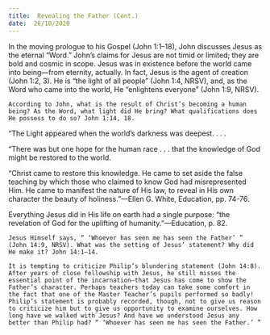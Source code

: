 ```yaml
---
title:  Revealing the Father (Cont.)
date:  26/10/2020
---
```


In the moving prologue to his Gospel (John 1:1–18), John discusses Jesus as the eternal “Word.” John’s claims for Jesus are not timid or limited; they are bold and cosmic in scope. Jesus was in existence before the world came into being—from eternity, actually. In fact, Jesus is the agent of creation (John 1:2, 3). He is “the light of all people” (John 1:4, NRSV), and, as the Word who came into the world, He “enlightens everyone” (John 1:9, NRSV).

`According to John, what is the result of Christ’s becoming a human being? As the Word, what light did He bring? What qualifications does He possess to do so? John 1:14, 18.`

“The Light appeared when the world’s darkness was deepest. . . .

“There was but one hope for the human race . . . that the knowledge of God might be restored to the world.

“Christ came to restore this knowledge. He came to set aside the false teaching by which those who claimed to know God had misrepresented Him. He came to manifest the nature of His law, to reveal in His own character the beauty of holiness.”—Ellen G. White, Education, pp. 74-76.

Everything Jesus did in His life on earth had a single purpose: “the revelation of God for the uplifting of humanity.”—Education, p. 82.

`Jesus Himself says, “ ‘Whoever has seen me has seen the Father’ ” (John 14:9, NRSV). What was the setting of Jesus’ statement? Why did He make it? John 14:1–14.`

`It is tempting to criticize Philip’s blundering statement (John 14:8). After years of close fellowship with Jesus, he still misses the essential point of the incarnation—that Jesus has come to show the Father’s character. Perhaps teachers today can take some comfort in the fact that one of the Master Teacher’s pupils performed so badly! Philip’s statement is probably recorded, though, not to give us reason to criticize him but to give us opportunity to examine ourselves. How long have we walked with Jesus? And have we understood Jesus any better than Philip had? “ ‘Whoever has seen me has seen the Father.’ ”`